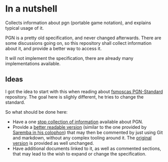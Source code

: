 # In a nutshell

Collects information about pgn (portable game notation), and explains typical usage of it.

PGN is a pretty old specification, and never changed afterwards. There are some discussions going on, so this repository shall collect information about it, and provide a better way to access it.

It will not implement the specification, there are already many implementations available. 

## Ideas

I got the idea to start with this when reading about [fsmoscas PGN-Standard](https://github.com/fsmosca/PGN-Standard) repository. The goal here is slighly different, he tries to change the standard.

So what should be done here:

* Have a one [stop collection of information](resources.md) available about PGN.
* Provide a [better readable version](pgn-specification.md)  (similar to the one provided by [Saremba in his colophon](http://www.saremba.de/chessgml/standards/pgn/pgn-complete.htm#AEN10)) that may then be commented by just using Git and markdown, without any complex tooling around it. The [original version](pgn-specification.txt) is provided as well unchanged.
* Have additional documents linked to it, as well as commented sections, that may lead to the wish to expand or change the specification.

